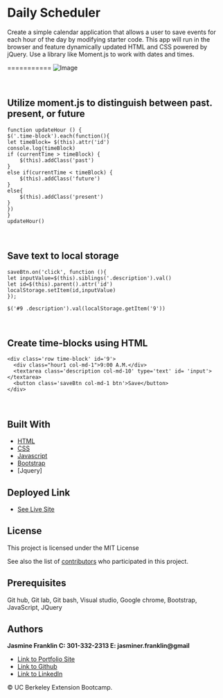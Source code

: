 # Daily Scheduler
Create a simple calendar application that allows a user to save events for each hour of the day by modifying starter code. This app will run in the browser and feature dynamically updated HTML and CSS powered by jQuery. Use a library like Moment.js to work with dates and times.

===========
![Image](scheduler.gif)

<br>

## Utilize moment.js to distinguish between past. present, or future

```
function updateHour () {
$('.time-block').each(function(){
let timeBlock= $(this).attr('id')
console.log(timeBlock)
if (currentTime > timeBlock) {
    $(this).addClass('past')
}
else if(currentTime < timeBlock) {
    $(this).addClass('future')
}
else{
    $(this).addClass('present')
}
})
}
updateHour()
```
<br>

## Save text to local storage

```
saveBtn.on('click', function (){
let inputValue=$(this).siblings('.description').val()
let id=$(this).parent().attr('id')
localStorage.setItem(id,inputValue)
});

$('#9 .description').val(localStorage.getItem('9'))
```
<br>

## Create time-blocks using HTML

```
<div class='row time-block' id='9'>
  <div class="hour1 col-md-1">9:00 A.M.</div>
  <textarea class='description col-md-10' type='text' id= 'input'></textarea>
  <button class='saveBtn col-md-1 btn'>Save</button>
</div>
```

<br>

## Built With

* [HTML](https://developer.mozilla.org/en-US/docs/Web/HTML)
* [CSS](https://developer.mozilla.org/en-US/docs/Web/CSS)
* [Javascript](https://developer.mozilla.org/en-US/docs/Web/JavaScript)
* [Bootstrap](https://getbootstrap.com/)
* [Jquery]

## Deployed Link

* [See Live Site](https://jas-f.github.io/third-party-api-scheduler/)

## License

This project is licensed under the MIT License 

See also the list of [contributors](https://github.com/your/project/contributors) who participated in this project.

## Prerequisites

Git hub,
Git lab,
Git bash,
Visual studio,
Google chrome,
Bootstrap,
JavaScript,
JQuery

## Authors

**Jasmine Franklin C: 301-332-2313 E: jasminer.franklin@gmail** 

- [Link to Portfolio Site](https://jas-f.github.io/responsive-portfolio/)
- [Link to Github](https://github.com/)
- [Link to LinkedIn](https://www.linkedin.com/in/jasmine-franklin-8b08ba121)

<p>&copy; UC Berkeley Extension Bootcamp.</p>
